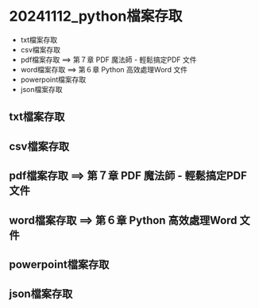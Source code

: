 # 20241112_python檔案存取
- txt檔案存取
- csv檔案存取
- pdf檔案存取 ==> 第７章 PDF 魔法師 - 輕鬆搞定PDF 文件
- word檔案存取  ==> 第６章 Python 高效處理Word 文件
- powerpoint檔案存取
- json檔案存取
## txt檔案存取
## csv檔案存取
## pdf檔案存取 ==> 第７章 PDF 魔法師 - 輕鬆搞定PDF 文件
## word檔案存取  ==> 第６章 Python 高效處理Word 文件
## powerpoint檔案存取
## json檔案存取
